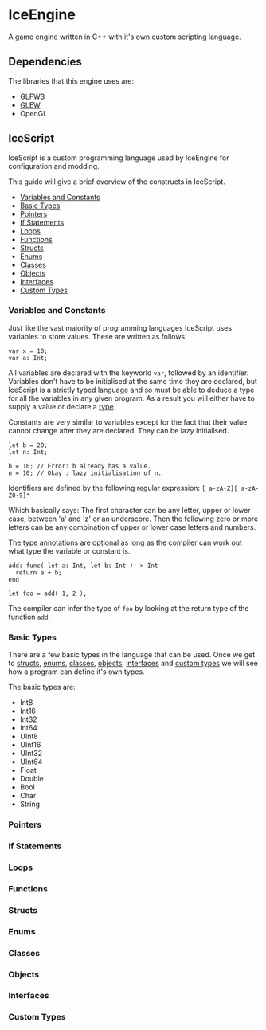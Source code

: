 # IceEngine

A game engine written in C++ with it's own custom scripting language.

## Dependencies
The libraries that this engine uses are:
* [GLFW3](http://www.glfw.org/)
* [GLEW](http://glew.sourceforge.net/)
* OpenGL


## IceScript

IceScript is a custom programming language used by IceEngine for configuration
and modding.

This guide will give a brief overview of the constructs in IceScript.

* [Variables and Constants](#variables-and-constants)
* [Basic Types](#basic-types)
* [Pointers](#pointers)
* [If Statements](#if-statements)
* [Loops](#loops)
* [Functions](#functions)
* [Structs](#structs)
* [Enums](#enums)
* [Classes](#classes)
* [Objects](#objects)
* [Interfaces](#interfaces)
* [Custom Types](#custom-types)

### Variables and Constants

Just like the vast majority of programming languages IceScript uses variables to
store values. These are written as follows:

    var x = 10;
    var a: Int;

All variables are declared with the keyworld `var`, followed by an identifier.
Variables don't have to be initialised at the same time they are declared, but
IceScript is a strictly typed language and so must be able to deduce a type for
all the variables in any given program. As a result you will either have to
supply a value or declare a [type](#basic-types).

Constants are very similar to variables except for the fact that their value
cannot change after they are declared. They can be lazy initialised.

    let b = 20;
    let n: Int;

    b = 10; // Error: b already has a value.
    n = 10; // Okay : lazy initialisation of n.

Identifiers are defined by the following regular expression:
`[_a-zA-Z][_a-zA-Z0-9]*`

Which basically says:
The first character can be any letter, upper or lower case, between 'a' and 'z'
or an underscore. Then the following zero or more letters can be any combination
of upper or lower case letters and numbers.

The type annotations are optional as long as the compiler can work out what type
the variable or constant is.

    add: func( let a: Int, let b: Int ) -> Int
      return a + b;
    end

    let foo = add( 1, 2 );

The compiler can infer the type of `foo` by looking at the return type of the
function `add`.

### Basic Types

There are a few basic types in the language that can be used. Once we get to
[structs](#structs), [enums](#enums), [classes](#classes), [objects](#objects), [interfaces](#interfaces) and [custom types](#custom-types) we will see
how a program can define it's own types.

The basic types are:

* Int8
* Int16
* Int32
* Int64
* UInt8
* UInt16
* UInt32
* UInt64
* Float
* Double
* Bool
* Char
* String

### Pointers
### If Statements
### Loops
### Functions
### Structs
### Enums
### Classes
### Objects
### Interfaces
### Custom Types